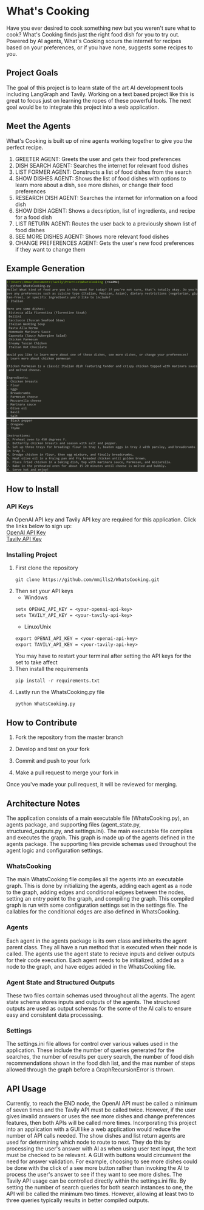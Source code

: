 # What's Cooking

Have you ever desired to cook something new but you weren't sure what to cook? What's Cooking finds just the right food dish for you to try out. Powered by AI agents, What's Cooking scours the internet for recipes based on your preferences, or if you have none, suggests some recipes to you.

## Project Goals

The goal of this project is to learn state of the art AI development tools including LangGraph and Tavily. Working on a text based project like this is great to focus just on learning the ropes of these powerful tools. The next goal would be to integrate this project into a web application.

## Meet the Agents

What's Cooking is built up of nine agents working together to give you the perfect recipe.

1. GREETER AGENT: Greets the user and gets their food preferences
2. DISH SEARCH AGENT: Searches the internet for relevant food dishes
3. LIST FORMER AGENT: Constructs a list of food dishes from the search
4. SHOW DISHES AGENT: Shows the list of food dishes with options to learn more about a dish, see more dishes, or change their food preferences
5. RESEARCH DISH AGENT: Searches the internet for information on a food dish
6. SHOW DISH AGENT: Shows a decsription, list of ingredients, and recipe for a food dish
7. LIST RETURN AGENT: Routes the user back to a previously shown list of food dishes
8. SEE MORE DISHES AGENT: Shows more relevant food dishes
9. CHANGE PREFERENCES AGENT: Gets the user's new food preferences if they want to change them

## Example Generation

![screenshot](example_generations/exampleGenerationOne.png)
![screenshot](example_generations/exampleGenerationTwo.png)

## How to Install

### API Keys

An OpenAI API key and Tavily API key are required for this application. Click the links below to sign up:\
[OpenAI API Key](https://platform.openai.com/)\
[Tavily API Key](https://tavily.com/)

### Installing Project

1. First clone the repository
   ```
   git clone https://github.com/mmills2/WhatsCooking.git
   ```
2. Then set your API keys
   - Windows
   ```
   setx OPENAI_API_KEY = <your-openai-api-key>
   setx TAVILY_API_KEY = <your-tavily-api-key>
   ```
   - Linux/Unix
   ```
   export OPENAI_API_KEY = <your-openai-api-key>
   export TAVILY_API_KEY = <your-tavily-api-key>
   ```
   You may have to restart your terminal after setting the API keys for the set to take affect
3. Then install the requirements
   ```
   pip install -r requirements.txt
   ```
4. Lastly run the WhatsCooking.py file
   ```
   python WhatsCooking.py
   ```

## How to Contribute

1. Fork the repository from the master branch

2. Develop and test on your fork

3. Commit and push to your fork

4. Make a pull request to merge your fork in

Once you've made your pull request, it will be reviewed for merging.

## Architecture Notes

The application consists of a main executable file (WhatsCooking.py), an agents package, and supporting files (agent_state.py, structured_outputs.py, and settings.ini). The main executable file compiles and executes the graph. This graph is made up of the agents defined in the agents package. The supporting files provide schemas used throughout the agent logic and configuration settings.

### WhatsCooking

The main WhatsCooking file compiles all the agents into an executable graph. This is done by initializing the agents, adding each agent as a node to the graph, adding edges and conditional edgees between the nodes, setting an entry point to the graph, and compiling the graph. This compiled graph is run with some configuration settings set in the settings file. The callables for the conditional edges are also defined in WhatsCooking.

### Agents

Each agent in the agents package is its own class and inherits the agent parent class. They all have a run method that is executed when their node is called. The agents use the agent state to recieve inputs and deliver outputs for their code execution. Each agent needs to be initialized, added as a node to the graph, and have edges added in the WhatsCooking file.

### Agent State and Structured Outputs

These two files contain schemas used throughout all the agents. The agent state schema stores inputs and outputs of the agents. The structured outputs are used as output schemas for the some of the AI calls to ensure easy and consistent data processsing.

### Settings

The settings.ini file allows for control over various values used in the application. These include the number of queries generated for the searches, the number of results per query search, the number of food dish recommendations shown in the food dish list, and the max number of steps allowed through the graph before a GraphRecursionError is thrown.

## API Usage

Currently, to reach the END node, the OpenAI API must be called a minimum of seven times and the Tavily API must be called twice. However, if the user gives invalid answers or uses the see more dishes and change preferences features, then both APIs will be called more times. Incorporating this project into an application with a GUI like a web application would reduce the number of API calls needed. The show dishes and list return agents are used for determining which node to route to next. They do this by processing the user's answer with AI as when using user text input, the text must be checked to be relevant. A GUI with buttons would circumvent the need for answer validation. For example, choosing to see more dishes could be done with the click of a see more button rather than invoking the AI to process the user's answer to see if they want to see more dishes. The Tavily API usage can be controlled directly within the settings.ini file. By setting the number of search queries for both search instances to one, the API will be called the minimum two times. However, allowing at least two to three queries typically results in better compiled outputs.
